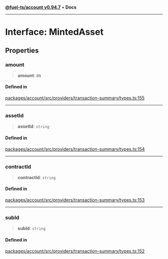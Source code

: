[**@fuel-ts/account v0.94.7**](../index.md) • **Docs**

***

# Interface: MintedAsset

## Properties

### amount

> **amount**: `BN`

#### Defined in

[packages/account/src/providers/transaction-summary/types.ts:155](https://github.com/FuelLabs/fuels-ts/blob/8420c2fcbdf57cb5242e933369ca6c4c5f9d66c9/packages/account/src/providers/transaction-summary/types.ts#L155)

***

### assetId

> **assetId**: `string`

#### Defined in

[packages/account/src/providers/transaction-summary/types.ts:154](https://github.com/FuelLabs/fuels-ts/blob/8420c2fcbdf57cb5242e933369ca6c4c5f9d66c9/packages/account/src/providers/transaction-summary/types.ts#L154)

***

### contractId

> **contractId**: `string`

#### Defined in

[packages/account/src/providers/transaction-summary/types.ts:153](https://github.com/FuelLabs/fuels-ts/blob/8420c2fcbdf57cb5242e933369ca6c4c5f9d66c9/packages/account/src/providers/transaction-summary/types.ts#L153)

***

### subId

> **subId**: `string`

#### Defined in

[packages/account/src/providers/transaction-summary/types.ts:152](https://github.com/FuelLabs/fuels-ts/blob/8420c2fcbdf57cb5242e933369ca6c4c5f9d66c9/packages/account/src/providers/transaction-summary/types.ts#L152)
